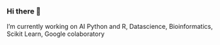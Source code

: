 ### Hi there 👋
I’m currently working on AI
Python and R, Datascience, Bioinformatics, Scikit Learn, Google colaboratory

<!--
**arunjaiswal1411/arunjaiswal1411** is a ✨ _special_ ✨ repository because its `README.md` (this file) appears on your GitHub profile.

Here are some ideas to get you started:

- 🔭 I’m currently working on AI
- 🌱 I’m currently learning Python
- 👯 I’m looking to collaborate on any AI expert
- 🤔 I’m looking for help with ML Model
- 💬 Ask me about Simple python code because i am learning python
- 📫 How to reach me: arunjaiswal1411@gmail.com
- 😄 Pronouns: ...
- ⚡ Fun fact: ...
-->
